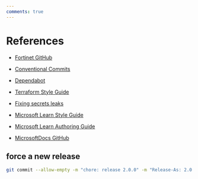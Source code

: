 ```yaml
---
comments: true
---
```

# References

- [Fortinet GitHub](https://github.com/fortinet)

- [Conventional Commits](https://www.conventionalcommits.org/en/v1.0.0/)

- [Dependabot](https://docs.github.com/en/code-security/dependabot/dependabot-security-updates/configuring-dependabot-security-updates)

- [Terraform Style Guide](https://developer.hashicorp.com/terraform/language/syntax/style)

- [Fixing secrets leaks](https://docs.github.com/en/authentication/keeping-your-account-and-data-secure/removing-sensitive-data-from-a-repository)

- [Microsoft Learn Style Guide](https://learn.microsoft.com/en-us/contribute/content/)

- [Microsoft Learn Authoring Guide](https://docs.microsoft.com/en-us/learn/support/authoring-guide)

- [MicrosoftDocs GitHub](https://github.com/MicrosoftDocs/azure-docs)

## force a new release

```bash
git commit --allow-empty -m "chore: release 2.0.0" -m "Release-As: 2.0.0"
```

